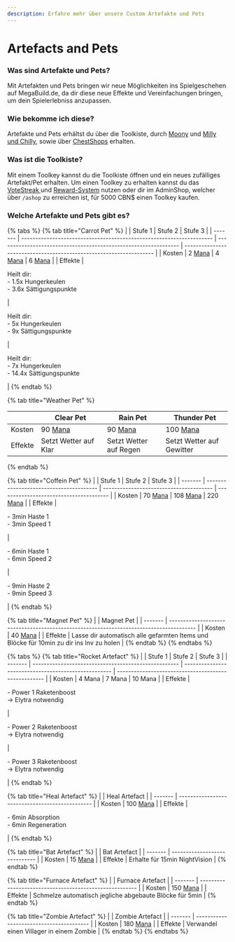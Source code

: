 ```yaml
---
description: Erfahre mehr über unsere Custom Artefakte und Pets
---
```


# Artefacts and Pets

### Was sind Artefakte und Pets?

Mit Artefakten und Pets bringen wir neue Möglichkeiten ins Spielgeschehen auf MegaBuild.de, da dir diese neue Effekte und Vereinfachungen bringen, um dein Spielerlebniss anzupassen.&#x20;

### Wie bekomme ich diese?

Artefakte und Pets erhältst du über die Toolkiste, durch [Moony](helper-cbspawn.md#moony) und [Milly und Chilly](helper-cbspawn.md#milly-und-chilly), sowie über [ChestShops](cs.md) erhalten.

### Was ist die Toolkiste?

Mit einem Toolkey kannst du die Toolkiste öffnen und ein neues zufälliges Artefakt/Pet erhalten. Um einen Toolkey zu erhalten kannst du das [VoteStreak ](vote.md#was-ist-das-votestreak-system)und [Reward-System](reward.md#was-ist-das-reward-system) nutzen oder dir im AdminShop, welcher über `/ashop` zu erreichen ist, für 5000 CBN$ einen Toolkey kaufen.&#x20;

### Welche Artefakte und Pets gibt es?

{% tabs %}
{% tab title="Carrot Pet" %}
|         | Stufe 1                                                              | Stufe 2                                                          | Stufe 3                                                             |
| ------- | -------------------------------------------------------------------- | ---------------------------------------------------------------- | ------------------------------------------------------------------- |
| Kosten  | 2 [Mana](mana.md)                                                    | 4 [Mana](mana.md)                                                | 6 [Mana](mana.md)                                                   |
| Effekte | <p>Heilt dir:<br>- 1.5x Hungerkeulen <br>- 3.6x Sättigungspunkte</p> | <p>Heilt dir:<br>- 5x Hungerkeulen <br>- 9x Sättigungspunkte</p> | <p>Heilt dir:<br>- 7x Hungerkeulen <br>- 14.4x Sättigungspunkte</p> |
{% endtab %}

{% tab title="Weather Pet" %}
<table><thead><tr><th></th><th width="135">Clear Pet</th><th>Rain Pet</th><th>Thunder Pet</th></tr></thead><tbody><tr><td>Kosten</td><td>90 <a href="mana.md">Mana</a></td><td>90 <a href="mana.md">Mana</a></td><td>100 <a href="mana.md">Mana</a></td></tr><tr><td>Effekte</td><td>Setzt Wetter auf Klar</td><td>Setzt Wetter auf Regen</td><td>Setzt Wetter auf Gewitter</td></tr></tbody></table>
{% endtab %}

{% tab title="Coffein Pet" %}
|         | Stufe 1                                 | Stufe 2                                 | Stufe 3                                 |
| ------- | --------------------------------------- | --------------------------------------- | --------------------------------------- |
| Kosten  | 70 [Mana](mana.md)                      | 108 [Mana](mana.md)                     | 220 [Mana](mana.md)                     |
| Effekte | <p>- 3min Haste 1<br>- 3min Speed 1</p> | <p>- 6min Haste 1<br>- 6min Speed 2</p> | <p>- 9min Haste 2<br>- 9min Speed 3</p> |
{% endtab %}

{% tab title="Magnet Pet" %}
|         | Magnet Pet                                                                              |
| ------- | --------------------------------------------------------------------------------------- |
| Kosten  | 40 [Mana](mana.md)                                                                      |
| Effekte | Lasse dir automatisch alle gefarmten Items und Blöcke für 10min zu dir ins Inv zu holen |
{% endtab %}
{% endtabs %}

{% tabs %}
{% tab title="Rocket Artefact" %}
|         | Stufe 1                                              | Stufe 2                                              | Stufe 3                                              |
| ------- | ---------------------------------------------------- | ---------------------------------------------------- | ---------------------------------------------------- |
| Kosten  | 4 Mana                                               | 7 Mana                                               | 10 Mana                                              |
| Effekte | <p>- Power 1 Raketenboost<br>-> Elytra notwendig</p> | <p>- Power 2 Raketenboost<br>-> Elytra notwendig</p> | <p>- Power 3 Raketenboost<br>-> Elytra notwendig</p> |
{% endtab %}

{% tab title="Heal Artefact" %}
|         | Heal Artefact                                   |
| ------- | ----------------------------------------------- |
| Kosten  | 100 [Mana](mana.md)                             |
| Effekte | <p>- 6min Absorption<br>- 6min Regeneration</p> |
{% endtab %}

{% tab title="Bat Artefact" %}
|         | Bat Artefact                  |
| ------- | ----------------------------- |
| Kosten  | 15 [Mana](mana.md)            |
| Effekte | Erhalte für 15min NightVision |
{% endtab %}

{% tab title="Furnace Artefact" %}
|         | Furnace Artefact                                        |
| ------- | ------------------------------------------------------- |
| Kosten  | 150 [Mana](mana.md)                                     |
| Effekte | Schmelze automatisch jegliche abgebaute Blöcke für 5min |
{% endtab %}

{% tab title="Zombie Artefact" %}
|         | Zombie Artefact                          |
| ------- | ---------------------------------------- |
| Kosten  | 180 [Mana](mana.md)                      |
| Effekte | Verwandel einen Villager in einem Zombie |
{% endtab %}
{% endtabs %}
